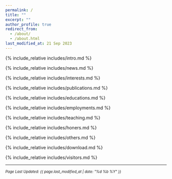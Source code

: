 ```yaml
---
permalink: /
title: ""
excerpt: ""
author_profile: true
redirect_from: 
  - /about/
  - /about.html
last_modified_at: 21 Sep 2023
---
```

<span class='anchor' id='about-me'></span>

{% include_relative includes/intro.md %}

{% include_relative includes/news.md %}

{% include_relative includes/interests.md %}

{% include_relative includes/publications.md %}

{% include_relative includes/educations.md %}

{% include_relative includes/employments.md %}

{% include_relative includes/teaching.md %}

{% include_relative includes/honers.md %}

{% include_relative includes/others.md %}

{% include_relative includes/download.md %}

{% include_relative includes/visitors.md %}

---

<p style="font-size: 0.8em; font-style: italic;">Page Last Updated: {{ page.last_modified_at | date: "%d %b %Y" }}</p>

